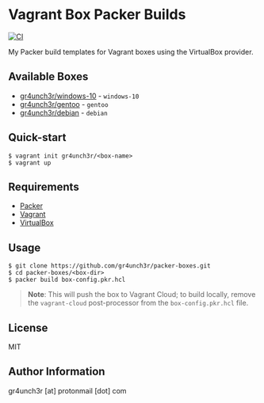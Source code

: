 # Vagrant Box Packer Builds

[![CI](https://github.com/gr4unch3r/packer-boxes/actions/workflows/ci.yml/badge.svg)](https://github.com/gr4unch3r/packer-boxes/actions/workflows/ci.yml)

My Packer build templates for Vagrant boxes using the VirtualBox provider.

## Available Boxes

- [gr4unch3r/windows-10](https://app.vagrantup.com/gr4unch3r/boxes/windows-10) - `windows-10`
- [gr4unch3r/gentoo](https://app.vagrantup.com/gr4unch3r/boxes/gentoo) - `gentoo`
- [gr4unch3r/debian](https://app.vagrantup.com/gr4unch3r/boxes/debian) - `debian`

## Quick-start

```
$ vagrant init gr4unch3r/<box-name>
$ vagrant up
```

## Requirements

- [Packer](https://www.packer.io/)
- [Vagrant](https://www.vagrantup.com/)
- [VirtualBox](https://www.virtualbox.org/)

## Usage

```
$ git clone https://github.com/gr4unch3r/packer-boxes.git
$ cd packer-boxes/<box-dir>
$ packer build box-config.pkr.hcl
```

> **Note**: This will push the box to Vagrant Cloud; to build locally, remove the `vagrant-cloud` post-processor from the `box-config.pkr.hcl` file.

## License

MIT

## Author Information

gr4unch3r [at] protonmail [dot] com
